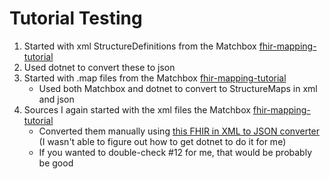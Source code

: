 # Tutorial Testing

1. Started with xml StructureDefinitions from the Matchbox [fhir-mapping-tutorial](https://github.com/ahdis/fhir-mapping-tutorial/tree/master)
2. Used dotnet to convert these to json
3. Started with .map files from the Matchbox [fhir-mapping-tutorial](https://github.com/ahdis/fhir-mapping-tutorial/tree/master)
    - Used both Matchbox and dotnet to convert to StructureMaps in xml and json
4. Sources I again started with the xml files the Matchbox [fhir-mapping-tutorial](https://github.com/ahdis/fhir-mapping-tutorial/tree/master)
    - Converted them manually using [this FHIR in XML to JSON converter](https://fhir-formats.github.io/#) (I wasn't able to figure out how to get dotnet to do it for me)
    - If you wanted to double-check #12 for me, that would be probably be good